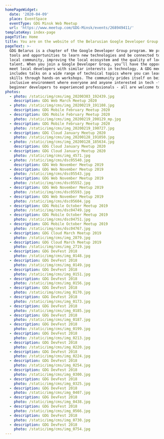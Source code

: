 ```yaml
---
homePageWidget:
  date: '2020-04-09'
  place: EventSpace
  eventType: GDG Minsk Web Meetup
  url: 'https://www.meetup.com/GDG-Minsk/events/268949411/'
templateKey: index-page
pageTitle: Home
title: You are on the website of the Belarusian Google Developer Group
pageText: >-
  GDG Belarus is a chapter of the Google Developer Group program. We provide
  tools and opportunities to learn new technologies and be connected to the
  local community, improving the local ecosystem and the quality of local
  talent. When you join a Google Developer Group, you’ll have the opportunity to
  meet local developers with similar interests in technology. A GDG meetup event
  includes talks on a wide range of technical topics where you can learn new
  skills through hands-on workshops. The community prides itself on being an
  inclusive environment where everyone and anyone interested in tech -from
  beginner developers to experienced professionals - all are welcome to join.
photos:
  - photo: /static/img/cms/img_20200303_192439.jpg
    description: GDG Web March Meetup 2020
  - photo: /static/img/cms/img_20200219_191108.jpg
    description: GDG Mobile February Meetup 2020
  - description: GDG Mobile February Meetup 2020
    photo: /static/img/cms/img_20200219_200129_mp.jpg
  - description: GDG Mobile February Meetup 2020
    photo: /static/img/cms/img_20200219_190727.jpg
  - description: GDG Cloud January Meetup 2020
    photo: /static/img/cms/img_20200128_191050.jpg
  - photo: /static/img/cms/img_20200128_185634.jpg
    description: GDG Cloud January Meetup 2020
  - description: GDG Cloud January Meetup 2020
    photo: /static/img/cms/img_4571.jpg
  - photo: /static/img/cms/dsc05540.jpg
    description: GDG Web November Meetup 2019
  - description: GDG Web November Meetup 2019
    photo: /static/img/cms/dsc05543.jpg
  - description: GDG Web November Meetup 2019
    photo: /static/img/cms/dsc05552.jpg
  - description: GDG Web November Meetup 2019
    photo: /static/img/cms/dsc05593.jpg
  - description: GDG Web November Meetup 2019
    photo: /static/img/cms/dsc05604.jpg
  - description: GDG Mobile October Meetup 2019
    photo: /static/img/cms/dsc04749.jpg
  - description: GDG Mobile October Meetup 2019
    photo: /static/img/cms/dsc04751.jpg
  - description: GDG Mobile October Meetup 2019
    photo: /static/img/cms/dsc04767.jpg
  - description: GDG Cloud March Meetup 2019
    photo: /static/img/cms/img_2879.jpg
  - description: GDG Cloud March Meetup 2019
    photo: /static/img/cms/img_2719.jpg
  - description: GDG DevFest 2018
    photo: /static/img/cms/img_0148.jpg
  - description: GDG DevFest 2018
    photo: /static/img/cms/img_0149.jpg
  - description: GDG DevFest 2018
    photo: /static/img/cms/img_0151.jpg
  - description: GDG DevFest 2018
    photo: /static/img/cms/img_0156.jpg
  - description: GDG DevFest 2018
    photo: /static/img/cms/img_0170.jpg
  - description: GDG DevFest 2018
    photo: /static/img/cms/img_0173.jpg
  - description: GDG DevFest 2018
    photo: /static/img/cms/img_0185.jpg
  - description: GDG DevFest 2018
    photo: /static/img/cms/img_0187.jpg
  - description: GDG DevFest 2018
    photo: /static/img/cms/img_0199.jpg
  - description: GDG DevFest 2018
    photo: /static/img/cms/img_0213.jpg
  - description: GDG DevFest 2018
    photo: /static/img/cms/img_0220.jpg
  - description: GDG DevFest 2018
    photo: /static/img/cms/img_0224.jpg
  - description: GDG DevFest 2018
    photo: /static/img/cms/img_0254.jpg
  - description: GDG DevFest 2018
    photo: /static/img/cms/img_0300.jpg
  - description: GDG DevFest 2018
    photo: /static/img/cms/img_0325.jpg
  - description: GDG DevFest 2018
    photo: /static/img/cms/img_0407.jpg
  - description: GDG DevFest 2018
    photo: /static/img/cms/img_0438.jpg
  - description: GDG DevFest 2018
    photo: /static/img/cms/img_0566.jpg
  - description: GDG DevFest 2018
    photo: /static/img/cms/img_0730.jpg
  - description: GDG DevFest 2018
    photo: /static/img/cms/img_0754.jpg
---
```

